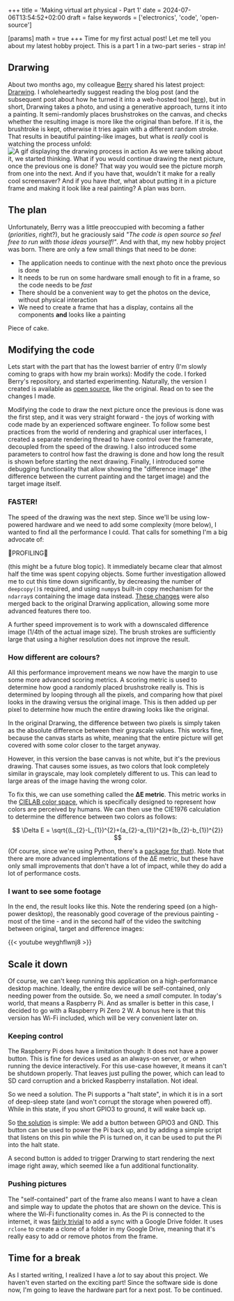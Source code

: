 +++
title = 'Making virtual art physical - Part 1'
date = 2024-07-06T13:54:52+02:00
draft = false
keywords = ['electronics', 'code', 'open-source']

[params]
  math = true
+++
Time for my first actual post! Let me tell you about my latest hobby project. This is a part 1 in a two-part series -
strap in!

## Drarwing

About two months ago, my colleague [Berry](https://github.com/berryvansomeren) shared his latest project:
[Drarwing](https://www.berryvansomeren.com/posts/drarwing). I wholeheartedly suggest reading the blog post (and the
subsequent post about how he turned it into a web-hosted tool
[here](https://www.berryvansomeren.com/posts/drarwing_web)), but in short, Drarwing takes a photo, and using a
generative approach, turns it into a painting. It semi-randomly places brushstrokes on the canvas, and checks whether the
resulting image is more like the original than before. If it is, the brushtroke is kept, otherwise it tries again with
a different random stroke. That results in beautiful painting-like images, but what is _really_ cool is watching the
process unfold:
![A gif displaying the drarwing process in action](assets/drarwing.gif "Mesmerizing: Watch drarwing create a painting")
As we were talking about it, we started thinking. What if you would continue drawing the next picture, once the previous
one is done? That way you would see the picture morph from one into the next. And if you have that, wouldn't it make for
a really cool screensaver? And if you have _that_, what about putting it in a picture frame and making it look like a
real painting? A plan was born.

## The plan

Unfortunately, Berry was a little preoccupied with becoming a father (_priorities_, right?), but he graciously said
_"The code is open source so feel free to run with those ideas yourself!"_. And with that, my new hobby project was
born. There are only a few small things that need to be done:

- The application needs to continue with the next photo once the previous is done
- It needs to be run on some hardware small enough to fit in a frame, so the code needs to be _fast_
- There should be a convenient way to get the photos on the device, without physical interaction
- We need to create a frame that has a display, contains all the components **and** looks like a painting

Piece of cake.

## Modifying the code

Lets start with the part that has the lowest barrier of entry (I'm slowly coming to graps with how my brain works):
Modify the code. I forked Berry's repository, and started experimenting. Naturally, the version I created is available
as [open source](https://github.com/JaykeMeijer/drarwing_continuous), like the original. Read on to see the changes I
made.

Modifying the code to draw the next picture once the previous is done was the first step, and it was very straight
forward - the joys of working with code made by an experienced software engineer. To follow some best practices from the
world of rendering and graphical user interfaces, I created a separate rendering thread to have control over the
framerate, decoupled from the speed of the drawing. I also introduced some parameters to control how fast the drawing is
done and how long the result is shown before starting the next drawing. Finally, I introduced some debugging
functionality that allow showing the "difference image" (the difference between the current painting and the target
image) and the target image itself.

### FASTER!

The speed of the drawing was the next step. Since we'll be using low-powered hardware and we need to add some complexity
(more below), I wanted to find all the performance I could. That calls for something I'm a big advocate of:

:star2:PROFILING:star2:

(this might be a future blog topic). It immediately became clear that almost half the time was spent copying objects.
Some further investigation allowed me to cut this time down significantly, by decreasing the number of `deepcopy()`s
required, and using `numpy`s built-in copy mechanism for the `ndarray`s containing the image data instead.
[These changes](https://github.com/berryvansomeren/drarwing_web/pull/1/files) were also merged back to the original
Drarwing application, allowing some more advanced features there too.

A further speed improvement is to work with a downscaled difference image (1/4th of the actual image size). The brush
strokes are sufficiently large that using a higher resolution does not improve the result.

### How different are colours?

All this performance improvement means we now have the margin to use some more advanced scoring metrics. A scoring
metric is used to determine how good a randomly placed brushstroke really is. This is determined by looping through all
the pixels, and comparing how that pixel looks in the drawing versus the original image. This is then added up per pixel
to determine how much the entire drawing looks like the original.

In the original Drarwing, the difference between two pixels is simply taken as the absolute difference between their
grayscale values. This works fine, because the canvas starts as white, meaning that the entire picture will get covered
with some color closer to the target anyway.

However, in this version the base canvas is not white, but it's the previous drawing. That causes some issues, as two
colors that look completely similar in grayscale, may look completely different to us. This can lead to large areas of
the image having the wrong color.

To fix this, we can use something called the **ΔE metric**. This metric works in the
[CIELAB color space](https://en.wikipedia.org/wiki/CIELAB_color_space), which is specifically designed to represent how
colors are perceived by humans. We can then use the CIE1976 calculation to determine the difference between two colors
as follows:

$$
\Delta E = \sqrt{(L_{2}-L_{1})^{2}+(a_{2}-a_{1})^{2}+(b_{2}-b_{1})^{2}}
$$

(Of course, since we're using Python, there's a
[package for that](https://colour.readthedocs.io/en/latest/generated/colour.difference.delta_E_CIE1976.html)). Note that
there are more advanced implementations of the ΔE metric, but these have only small improvements that don't have a lot
of impact, while they do add a lot of performance costs.

### I want to see some footage

In the end, the result looks like this. Note the rendering speed (on a high-power desktop), the reasonably good coverage
of the previous painting - most of the time - and in the second half of the video the switching between original, target
and difference images:

{{< youtube weyghflwnj8 >}}

## Scale it down

Of course, we can't keep running this application on a high-performance desktop machine. Ideally, the entire device will
be self-contained, only needing power from the outside. So, we need a _small_ computer. In today's world, that means a
Raspberry Pi. And as smaller is better in this case, I decided to go with a Raspberry Pi Zero 2 W. A bonus here is that
this version has Wi-Fi included, which will be very convenient later on.

### Keeping control

The Raspberry Pi does have a limitation though: It does not have a power button. This is fine for devices used as an
always-on server, or when running the device interactively. For this use-case however, it means it can't be shutdown
properly. That leaves just pulling the power, which can lead to SD card corruption and a bricked Raspberry installation.
Not ideal.

So we need a solution. The Pi supports a "halt state", in which it is in a sort of deep-sleep state (and won't corrupt
the storage when powered off). While in this state, if you short GPIO3 to ground, it will wake back up.

So [the solution](https://howchoo.com/pi/how-to-add-a-power-button-to-your-raspberry-pi/) is simple: We add a button
between GPIO3 and GND. This button can be used to power the Pi back up, and by adding a simple script that listens on
this pin while the Pi is turned on, it can be used to put the Pi into the halt state.

A second button is added to trigger Drarwing to start rendering the next image right away, which seemed like a
fun additional functionality.

### Pushing pictures

The "self-contained" part of the frame also means I want to have a clean and simple way to update the photos that are
shown on the device. This is where the Wi-Fi functionality comes in. As the Pi is connected to the internet, it was
[fairly trivial](https://www.thedigitalpictureframe.com/how-to-synchronize-your-raspberry-pi-digital-picture-frame-with-google-drive-using-rclone/)
to add a sync with a Google Drive folder. It uses `rclone` to create a clone of a folder in my Google Drive, meaning
that it's really easy to add or remove photos from the frame.

## Time for a break

As I started writing, I realized I have a _lot_ to say about this project. We haven't even started on the exciting part!
Since the software side is done now, I'm going to leave the hardware part for a next post. To be continued.
